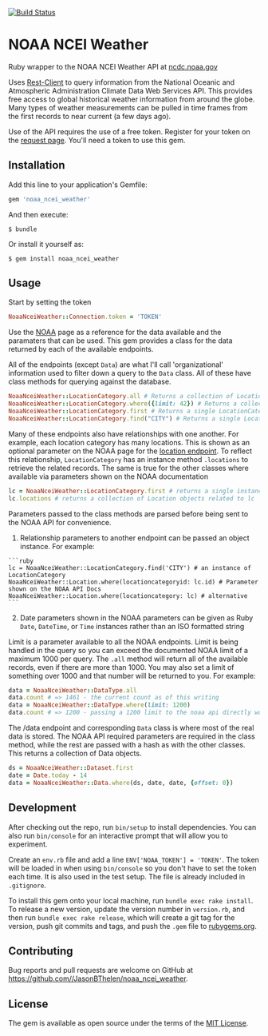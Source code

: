 [![Build Status](https://travis-ci.org/JasonBThelen/noaa_ncei_weather.svg?branch=master)](https://travis-ci.org/JasonBThelen/noaa_ncei_weather)

# NOAA NCEI Weather

Ruby wrapper to the NOAA NCEI Weather API at [ncdc.noaa.gov](http://www.ncdc.noaa.gov/cdo-web/webservices/v2)

Uses [Rest-Client](https://github.com/rest-client/rest-client) to query information from the National Oceanic and Atmospheric Administration Climate Data Web Services API. This provides free access to global historical weather information from around the globe. Many types of weather measurements can be pulled in time frames from the first records to near current (a few days ago).

Use of the API requires the use of a free token. Register for your token on the [request page](http://www.ncdc.noaa.gov/cdo-web/token). You'll need a token to use this gem.

## Installation

Add this line to your application's Gemfile:

```ruby
gem 'noaa_ncei_weather'
```

And then execute:

    $ bundle

Or install it yourself as:

    $ gem install noaa_ncei_weather

## Usage

Start by setting the token

```ruby
NoaaNceiWeather::Connection.token = 'TOKEN'
```

Use the [NOAA](http://www.ncdc.noaa.gov/cdo-web/webservices/v2#gettingStarted) page as a reference for the data available and the paramaters that can be used. This gem provides a class for the data returned by each of the available endpoints.

All of the endpoints (except `Data`) are what I'll call 'organizational' information used to filter down a query to the `Data` class. All of these have class methods for querying against the database.

```ruby
NoaaNceiWeather::LocationCategory.all # Returns a collection of LocationCategory objects
NoaaNceiWeather::LocationCategory.where({limit: 42}) # Returns a collection of LocationCategory objects filtered by the parameters given
NoaaNceiWeather::LocationCategory.first # Returns a single LocationCategory object
NoaaNceiWeather::LocationCategory.find("CITY") # Returns a single LocationCategory with the given ID
```

Many of these endpoints also have relationships with one another. For example, each location category has many locations. This is shown as an optional parameter on the NOAA page for the [location endpoint](http://www.ncdc.noaa.gov/cdo-web/webservices/v2#locations). To reflect this relationship, `LocationCategory` has an instance method `.locations` to retrieve the related records. The same is true for the other classes where available via parameters shown on the NOAA documentation

```ruby
lc = NoaaNceiWeather::LocationCategory.first # returns a single instance of LocationCategory
lc.locations # returns a collection of Location objects related to lc
```

Parameters passed to the class methods are parsed before being sent to the NOAA API for convenience.
  1. Relationship parameters to another endpoint can be passed an object instance. For example:

    ```ruby
    lc = NoaaNceiWeather::LocationCategory.find('CITY') # an instance of LocationCategory
    NoaaNceiWeather::Location.where(locationcategoryid: lc.id) # Parameter shown on the NOAA API Docs
    NoaaNceiWeather::Location.where(locationcategory: lc) # alternative
    ```

  2. Date parameters shown in the NOAA parameters can be given as Ruby `Date`, `DateTime`, or `Time` instances rather than an ISO formatted string

Limit is a parameter available to all the NOAA endpoints. Limit is being handled in the query so you can exceed the documented NOAA limit of a maximum 1000 per query. The `.all` method will return all of the available records, even if there are more than 1000. You may also set a limit of something over 1000 and that number will be returned to you. For example:

```ruby
data = NoaaNceiWeather::DataType.all
data.count # => 1461 - the current count as of this writing
data = NoaaNceiWeather::DataType.where(limit: 1200)
data.count # => 1200 - passing a 1200 limit to the noaa api directly would raise a bad request error
```


The /data endpoint and corresponding `Data` class is where most of the real data is stored. The NOAA API required parameters are required in the class method, while the rest are passed with a hash as with the other classes. This returns a collection of Data objects.

```ruby
ds = NoaaNceiWeather::Dataset.first
date = Date.today - 14
data = NoaaNceiWeather::Data.where(ds, date, date, {offset: 0})
```


## Development

After checking out the repo, run `bin/setup` to install dependencies. You can also run `bin/console` for an interactive prompt that will allow you to experiment.

Create an `env.rb` file and add a line `ENV['NOAA_TOKEN'] = 'TOKEN'`. The token will be loaded in when using `bin/console` so you don't have to set the token each time. It is also used in the test setup. The file is already included in `.gitignore`.

To install this gem onto your local machine, run `bundle exec rake install`. To release a new version, update the version number in `version.rb`, and then run `bundle exec rake release`, which will create a git tag for the version, push git commits and tags, and push the `.gem` file to [rubygems.org](https://rubygems.org).

## Contributing

Bug reports and pull requests are welcome on GitHub at https://github.com//JasonBThelen/noaa_ncei_weather.


## License

The gem is available as open source under the terms of the [MIT License](http://opensource.org/licenses/MIT).
